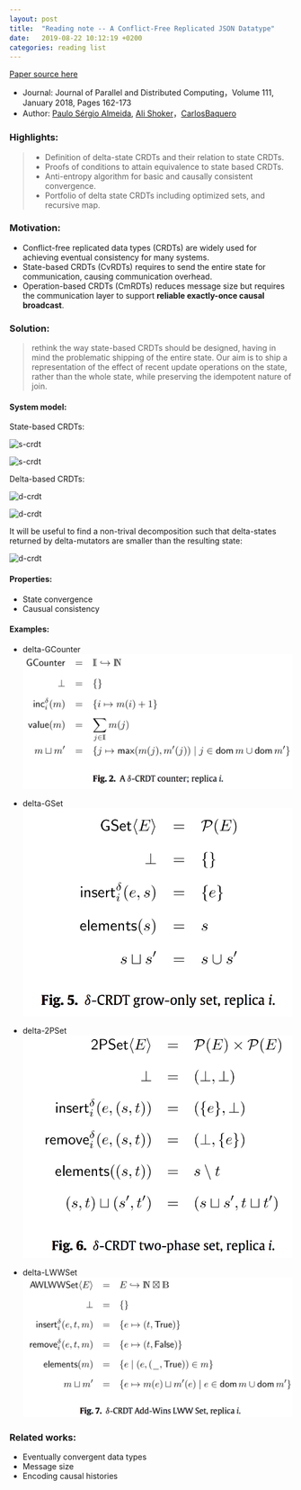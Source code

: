 ```yaml
---
layout: post
title:  "Reading note -- A Conflict-Free Replicated JSON Datatype"
date:   2019-08-22 10:12:19 +0200
categories: reading list
---
```

[Paper source here](https://arxiv.org/abs/1603.01529)
- Journal: Journal of Parallel and Distributed Computing，Volume 111, January 2018, Pages 162-173
- Author: [Paulo Sérgio Almeida](), [Ali Shoker]()，[CarlosBaquero]()

### Highlights:
> - Definition of delta-state CRDTs and their relation to state CRDTs.
> - Proofs of conditions to attain equivalence to state based CRDTs.
> - Anti-entropy algorithm for basic and causally consistent convergence.
> - Portfolio of delta state CRDTs including optimized sets, and recursive map.

### Motivation:
- Conflict-free replicated data types (CRDTs) are widely used for achieving eventual consistency for many systems.
- State-based CRDTs (CvRDTs) requires to send the entire state for communication, causing communication overhead.
- Operation-based CRDTs (CmRDTs) reduces message size but requires the communication layer to support **reliable exactly-once causal broadcast**.

### Solution:
> rethink the way state-based CRDTs should be designed, having in mind the problematic shipping of the entire state. Our aim is to ship a representation of the effect of recent update operations on the state, rather than the whole state, while preserving the idempotent nature of join.

#### System model:
State-based CRDTs:

![s-crdt](http://www.sciweavers.org/upload/Tex2Img_1566479562/render.png)

![s-crdt](http://www.sciweavers.org/upload/Tex2Img_1566479633/render.png)

Delta-based CRDTs:

![d-crdt](http://www.sciweavers.org/upload/Tex2Img_1566479694/render.png)

![d-crdt](http://www.sciweavers.org/upload/Tex2Img_1566479801/render.png)

It will be useful to find a non-trival decomposition such that delta-states returned by delta-mutators are smaller than the resulting state:

![d-crdt](http://www.sciweavers.org/upload/Tex2Img_1566479957/render.png)
#### Properties:
- State convergence
- Causual consistency

#### Examples:
- delta-GCounter
![delta-GCounter](/loc_pictures/delta_GCounter.png)

- delta-GSet
![delta-GSet](/loc_pictures/delta_GSet.png)

- delta-2PSet
![delta-2PSet](/loc_pictures/delta_2Pset.png)

- delta-LWWSet
![delta-LWWSet](/loc_pictures/delta_LWWSet.png)
### Related works:
- Eventually convergent data types
- Message size
- Encoding causal histories
